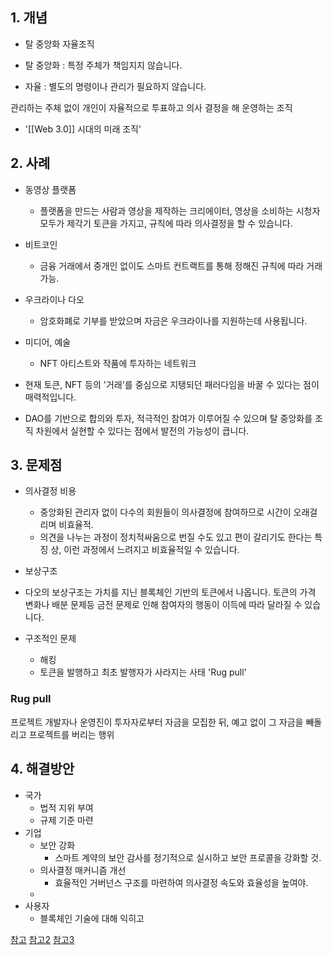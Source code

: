 ## 1. 개념
- 탈 중앙화 자율조직

- 탈 중앙화 : 특정 주체가 책임지지 않습니다. 
- 자율 : 별도의 명령이나 관리가 필요하지 않습니다. 

관리하는 주체 없이 개인이 자율적으로 투표하고 의사 결정을 해 운영하는 조직

- '[[Web 3.0]] 시대의 미래 조직'
## 2. 사례

- 동영상 플랫폼
	- 플랫폼을 만드는 사람과 영상을 제작하는 크리에이터, 영상을 소비하는 시청자 모두가 제각기 토큰을 가지고, 규칙에 따라 의사결정을 할 수 있습니다.
- 비트코인
	- 금융 거래에서 중개인 없이도 스마트 컨트랙트를 통해 정해진 규칙에 따라 거래 가능.
- 우크라이나 다오
	- 암호화폐로 기부를 받았으며 자금은 우크라이나를 지원하는데 사용됩니다. 
- 미디어, 예술
	- NFT 아티스트와 작품에 투자하는 네트워크

- 현재 토큰, NFT 등의 '거래'를 중심으로 지탱되던 패러다임을 바꿀 수 있다는 점이 매력적입니다.

- DAO를 기반으로 합의와 투자, 적극적인 참여가 이루어질 수 있으며 탈 중앙화를 조직 차원에서 실현할 수 있다는 점에서 발전의 가능성이 큽니다.

## 3. 문제점
- 의사결정 비용
	- 중앙화된 관리자 없이 다수의 회원들이 의사결정에 참여하므로 시간이 오래걸리며 비효율적.
	- 의견을 나누는 과정이 정치적싸움으로 번질 수도 있고 편이 갈리기도 한다는 특징 상, 이런 과정에서 느려지고 비효율적일 수 있습니다. 

- 보상구조
-  다오의 보상구조는 가치를 지닌 블록체인 기반의 토큰에서 나옵니다. 토큰의 가격 변화나 배분 문제등 금전 문제로 인해 참여자의 행동이 이득에 따라 달라질 수 있습니다. 

- 구조적인 문제
	- 해킹
	- 토큰을 발행하고 최초 발행자가 사라지는 사태 'Rug pull' 

### Rug pull
프로젝트 개발자나 운영진이 투자자로부터 자금을 모집한 뒤, 예고 없이 그 자금을 빼돌리고 프로젝트를 버리는 행위

## 4. 해결방안
- 국가
	- 법적 지위 부여
	- 규제 기준 마련
- 기업
	- 보안 강화
		- 스마트 계약의 보안 감사를 정기적으로 실시하고 보안 프로콜을 강화할 것.
	- 의사결정 매커니즘 개선
		- 효율적인 거버넌스 구조를 마련하여 의사결정 속도와 효율성을 높여야.
	- 
- 사용자
	- 블록체인 기술에 대해 익히고 


[참고](https://m.upbitcare.com/academy/education/blockchain/246)
[참고2](https://kr.cointelegraph.com/learn/what-is-a-decentralized-autonomous-organization-and-how-does-a-dao-work)
[참고3](https://www.joongang.co.kr/article/25052556#home)